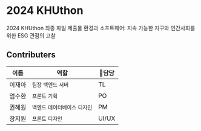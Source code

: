 # 2024 KHUthon
2024 KHUthon 최종 파일 제출물
환경과 소프트웨어: 지속 가능한 지구와 인간사회를 위한 ESG 관점의 고찰

## Contributers
|이름|역할|담당|
|---|---|---|
|이재아|`팀장` `백엔드` `서버`|TL|
|엄수환|`프론트` `기획`|PO|
|권혜원|`백엔드` `데이터베이스` `디자인`|PM|
|장지원|`프론트` `디자인`|UI/UX|
